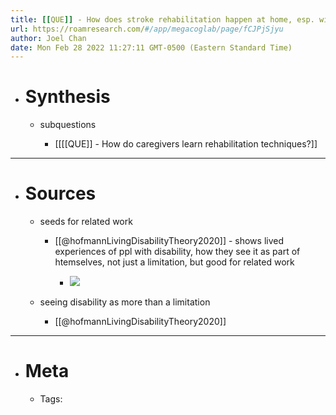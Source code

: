 ```yaml
---
title: [[QUE]] - How does stroke rehabilitation happen at home, esp. with the family?
url: https://roamresearch.com/#/app/megacoglab/page/fCJPjSjyu
author: Joel Chan
date: Mon Feb 28 2022 11:27:11 GMT-0500 (Eastern Standard Time)
---
```


- # Synthesis

    - subquestions

        - [[[[QUE]] - How do caregivers learn rehabilitation techniques?]]
- ---
- # Sources

    - seeds for related work

        - [[@hofmannLivingDisabilityTheory2020]] - shows lived experiences of ppl with disability, how they see it as part of htemselves, not just a limitation, but good for related work

            - ![](https://firebasestorage.googleapis.com/v0/b/firescript-577a2.appspot.com/o/imgs%2Fapp%2Fmegacoglab%2FPwjlsrCnXk.png?alt=media&token=810d7806-06ae-47d7-a41a-a660dda0324d)

    - seeing disability as more than a limitation

        - [[@hofmannLivingDisabilityTheory2020]]
- ---
- # Meta

    - Tags:
